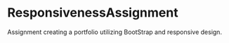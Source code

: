 # ResponsivenessAssignment
Assignment creating a portfolio utilizing BootStrap and responsive design.
